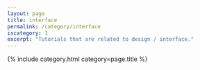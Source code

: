 ```yaml
---
layout: page
title: interface
permalink: /category/interface
iscategory: 1
excerpt: "Tutorials that are related to design / interface."
---
```


{% include category.html category=page.title %}
